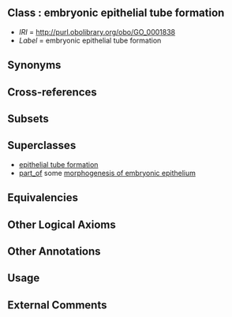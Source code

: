 
## Class : embryonic epithelial tube formation

 * *IRI* = http://purl.obolibrary.org/obo/GO_0001838
 * *Label* = embryonic epithelial tube formation

## Synonyms


## Cross-references


## Subsets


## Superclasses

 * [epithelial tube formation](../../GO/75/GO_0072175.md)
 * [part_of](../../BFO/50/BFO_0000050.md) some [morphogenesis of embryonic epithelium](../../GO/31/GO_0016331.md)

## Equivalencies


## Other Logical Axioms


## Other Annotations


## Usage


## External Comments

